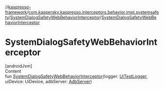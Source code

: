 //[kaspresso-framework](../../index.md)/[com.kaspersky.kaspresso.interceptors.behavior.impl.systemsafety](../index.md)/[SystemDialogSafetyWebBehaviorInterceptor](index.md)/[SystemDialogSafetyWebBehaviorInterceptor](-system-dialog-safety-web-behavior-interceptor.md)



# SystemDialogSafetyWebBehaviorInterceptor  
[androidJvm]  
Content  
fun [SystemDialogSafetyWebBehaviorInterceptor](-system-dialog-safety-web-behavior-interceptor.md)(logger: [UiTestLogger](../../com.kaspersky.kaspresso.logger/-ui-test-logger/index.md), uiDevice: UiDevice, adbServer: [AdbServer](../../com.kaspersky.kaspresso.device.server/-adb-server/index.md))  



